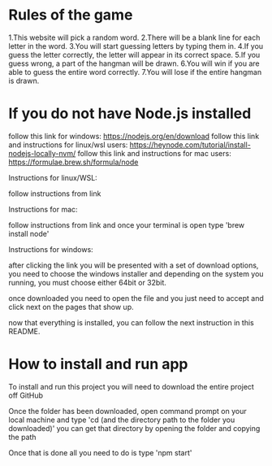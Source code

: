 # Rules of the game

1.This website will pick a random word.
2.There will be a blank line for each letter in the word.
3.You will start guessing letters by typing them in.
4.If you guess the letter correctly, the letter will appear in its    correct space.
5.If you guess wrong, a part of the hangman will be drawn.
6.You will win if you are able to guess the entire word correctly.
7.You will lose if the entire hangman is drawn.

# If you do not have Node.js installed

follow this link for windows: https://nodejs.org/en/download
follow this link and instructions for linux/wsl users: 
https://heynode.com/tutorial/install-nodejs-locally-nvm/
follow this link and instructions for mac users: 
https://formulae.brew.sh/formula/node

Instructions for linux/WSL:

follow instructions from link

Instructions for mac:

follow instructions from link and once your terminal is open type
'brew install node'

Instructions for windows:

after clicking the link you will be presented with a set of download
options, you need to choose the windows installer and depending
on the system you running, you must choose either 64bit or
32bit.

once downloaded you need to open the file and you just need to accept and click next
on the pages that show up.

now that everything is installed, you can follow the next instruction in this README.

# How to install and run app

To install and run this project you will need to download the entire
project off GitHub

Once the folder has been downloaded, open command prompt on your
local machine and type 
'cd (and the directory path to the folder you downloaded)'
you can get that directory by opening the folder and copying the path

Once that is done all you need to do is type 'npm start'


